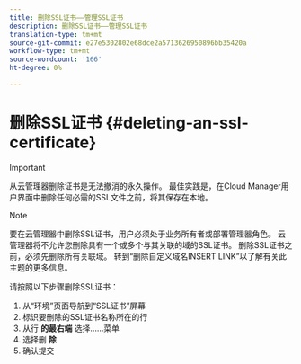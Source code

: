 ```yaml
---
title: 删除SSL证书——管理SSL证书
description: 删除SSL证书——管理SSL证书
translation-type: tm+mt
source-git-commit: e27e5302802e68dce2a5713626950896bb35420a
workflow-type: tm+mt
source-wordcount: '166'
ht-degree: 0%

---
```



# 删除SSL证书 {#deleting-an-ssl-certificate}

>[!IMPORTANT]
>从云管理器删除证书是无法撤消的永久操作。 最佳实践是，在Cloud Manager用户界面中删除任何必需的SSL文件之前，将其保存在本地。

>[!NOTE]
>要在云管理器中删除SSL证书，用户必须处于业务所有者或部署管理器角色。 云管理器将不允许您删除具有一个或多个与其关联的域的SSL证书。  删除SSL证书之前，必须先删除所有关联域。 转到“删除自定义域名INSERT LINK”以了解有关此主题的更多信息。

请按照以下步骤删除SSL证书：

1. 从“环境”页面导航到“SSL证书”屏幕
1. 标识要删除的SSL证书名称所在的行
1. 从行 **的最右端** 选择……菜单
1. 选择删 **除**
1. 确认提交
